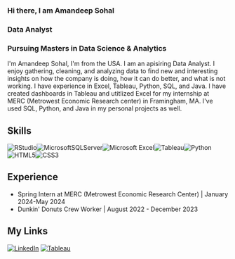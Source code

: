 ### Hi there, I am Amandeep Sohal
### Data Analyst
### Pursuing Masters in Data Science & Analytics 
<!--![Data Analyst](https://arturssmirnovs.github.io/github-profile-readme-generator/images/banner.png)-->
I'm Amandeep Sohal, I'm from the USA. I am an apisiring Data Analyst. I enjoy gathering, cleaning, and analyzing data to find new and interesting insights on how the company is doing, how it can do better, and what is not working. I have experience in Excel, Tableau, Python, SQL, and Java. I have created dashboards in Tableau and utitlized Excel for my internship at MERC (Metrowest Economic Research center) in Framingham, MA. I've used SQL, Python, and Java in my personal projects as well. 

## Skills
![RStudio](https://img.shields.io/badge/RStudio-4285F4?style=for-the-badge&logo=rstudio&logoColor=white)![MicrosoftSQLServer](https://img.shields.io/badge/Microsoft%20SQL%20Server-CC2927?style=for-the-badge&logo=microsoft%20sql%20server&logoColor=white)![Microsoft Excel](https://img.shields.io/badge/Microsoft_Excel-217346?style=for-the-badge&logo=microsoft-excel&logoColor=white)![Tableau](https://img.shields.io/badge/Tableau-lightgrey?style=for-the-badge&logo=tableau&logoColor=white)![Python](https://img.shields.io/badge/python-3670A0?style=for-the-badge&logo=python&logoColor=ffdd54)![HTML5](https://img.shields.io/badge/html5-%23E34F26.svg?style=for-the-badge&logo=html5&logoColor=white)![CSS3](https://img.shields.io/badge/css3-%231572B6.svg?style=for-the-badge&logo=css3&logoColor=white)

## Experience
- Spring Intern at MERC (Metrowest Economic Research Center) | January 2024-May 2024
- Dunkin' Donuts Crew Worker | August 2022 - December 2023

## My Links
[![LinkedIn](https://img.shields.io/badge/linkedin-%230077B5.svg?style=for-the-badge&logo=linkedin&logoColor=white)](https://www.linkedin.com/in/amandeepssohal/ "Amandeep Sohal's LinkedIn Profile")
[![Tableau](https://img.shields.io/badge/Tableau-lightgrey?style=for-the-badge&logo=tableau&logoColor=white)](https://public.tableau.com/app/profile/amandeep.sohal/ "Amandeep Sohal's Tableau Profile")
